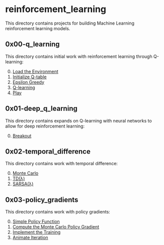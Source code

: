 # reinforcement_learning
This directory contains projects for building Machine Learning reinforcement learning models.

## 0x00-q_learning
This directory contains initial work with reinforcement learning through Q-learning:

0. [Load the Environment](/reinforcement_learning/0x00-q_learning/0-load_env.py)
1. [Initialize Q-table](/reinforcement_learning/0x00-q_learning/1-q_init.py)
2. [Epsilon Greedy](/reinforcement_learning/0x00-q_learning/2-epsilon_greedy.py)
3. [Q-learning](/reinforcement_learning/0x00-q_learning/3-q_learning.py)
4. [Play](/reinforcement_learning/0x00-q_learning/4-play.py)

## 0x01-deep_q_learning
This directory contains expands on Q-learning with neural networks to allow for deep reinforcement learning:

0. [Breakout](/reinforcement_learning/0x01-deep_q_learning/train.py)

## 0x02-temporal_difference
This directory contains work with temporal difference:

0. [Monte Carlo](/reinforcement_learning/0x02-temporal_difference/0-monte_carlo.py)
1. [TD(λ)](/reinforcement_learning/0x02-temporal_difference/1-td_lambtha.py)
2. [SARSA(λ)](/reinforcement_learning/0x02-temporal_difference/2-sarsa_lambtha.py)

## 0x03-policy_gradients
This directory contains work with policy gradients:

0. [Simple Policy Function](/reinforcement_learning/0x03-policy_gradients/policy_gradient.py)
1. [Compute the Monte Carlo Policy Gradient](/reinforcement_learning/0x03-policy_gradients/policy_gradient.py)
2. [Implement the Training](/reinforcement_learning/0x03-policy_gradients/train.py)
3. [Animate Iteration](/reinforcement_learning/0x03-policy_gradients/train.py)
